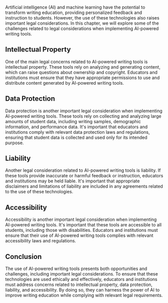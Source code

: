 
Artificial intelligence (AI) and machine learning have the potential to transform writing education, providing personalized feedback and instruction to students. However, the use of these technologies also raises important legal considerations. In this chapter, we will explore some of the challenges related to legal considerations when implementing AI-powered writing tools.

Intellectual Property
---------------------

One of the main legal concerns related to AI-powered writing tools is intellectual property. These tools rely on analyzing and generating content, which can raise questions about ownership and copyright. Educators and institutions must ensure that they have appropriate permissions to use and distribute content generated by AI-powered writing tools.

Data Protection
---------------

Data protection is another important legal consideration when implementing AI-powered writing tools. These tools rely on collecting and analyzing large amounts of student data, including writing samples, demographic information, and performance data. It's important that educators and institutions comply with relevant data protection laws and regulations, ensuring that student data is collected and used only for its intended purpose.

Liability
---------

Another legal consideration related to AI-powered writing tools is liability. If these tools provide inaccurate or harmful feedback or instruction, educators and institutions may be held liable. It's important that appropriate disclaimers and limitations of liability are included in any agreements related to the use of these technologies.

Accessibility
-------------

Accessibility is another important legal consideration when implementing AI-powered writing tools. It's important that these tools are accessible to all students, including those with disabilities. Educators and institutions must ensure that their use of AI-powered writing tools complies with relevant accessibility laws and regulations.

Conclusion
----------

The use of AI-powered writing tools presents both opportunities and challenges, including important legal considerations. To ensure that these technologies are used ethically and effectively, educators and institutions must address concerns related to intellectual property, data protection, liability, and accessibility. By doing so, they can harness the power of AI to improve writing education while complying with relevant legal requirements.
